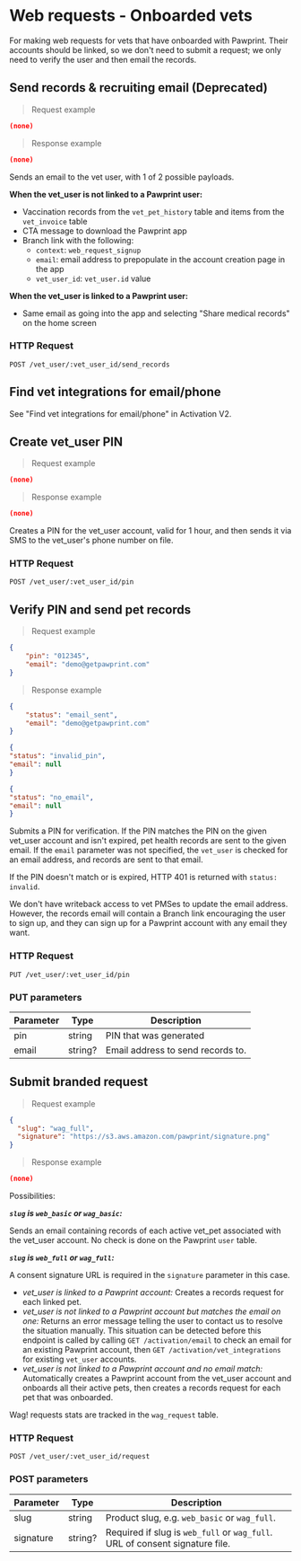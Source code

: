 # Web requests - Onboarded vets
For making web requests for vets that have onboarded with Pawprint. Their accounts
should be linked, so we don't need to submit a request; we only need to verify the user
and then email the records.

## Send records & recruiting email (Deprecated)
> Request example

```json
(none)
```

> Response example

```json
(none)
```

Sends an email to the vet user, with 1 of 2 possible payloads.

**When the vet_user is not linked to a Pawprint user:**
- Vaccination records from the `vet_pet_history` table and items from the `vet_invoice` table
- CTA message to download the Pawprint app
- Branch link with the following:
  - `context`: `web_request_signup`
  - `email`: email address to prepopulate in the account creation page in the app
  - `vet_user_id`: `vet_user.id` value

**When the vet_user is linked to a Pawprint user:**
- Same email as going into the app and selecting "Share medical records" on the home screen

### HTTP Request
`POST /vet_user/:vet_user_id/send_records`

## Find vet integrations for email/phone
See "Find vet integrations for email/phone" in Activation V2.

## Create vet_user PIN
> Request example

```json
(none)
```

> Response example

```json
(none)
```

Creates a PIN for the vet_user account, valid for 1 hour, and then sends it via SMS to the vet_user's
phone number on file.

### HTTP Request
`POST /vet_user/:vet_user_id/pin`

## Verify PIN and send pet records
> Request example

```json
{
	"pin": "012345",
	"email": "demo@getpawprint.com"
}
```

> Response example

```json
{
	"status": "email_sent",
	"email": "demo@getpawprint.com"
}

{
"status": "invalid_pin",
"email": null
}

{
"status": "no_email",
"email": null
}
```

Submits a PIN for verification. If the PIN matches the PIN on the given vet_user account and isn't expired,
pet health records are sent to the given email.
If the `email` parameter was not specified, the `vet_user` is checked for an email address, and records are sent to that email.

If the PIN doesn't match or is expired, HTTP 401 is returned with `status: invalid`.

<aside class="notice">
We don't have writeback access to vet PMSes to update the email address. However, the records email
will contain a Branch link encouraging the user to sign up, and they can sign up for a Pawprint account
with any email they want.
</aside>

### HTTP Request
`PUT /vet_user/:vet_user_id/pin`

### PUT parameters
Parameter | Type | Description
--------- | ---- | -----------
pin | string | PIN that was generated
email | string? | Email address to send records to.

## Submit branded request
> Request example

```json
{
  "slug": "wag_full",
  "signature": "https://s3.aws.amazon.com/pawprint/signature.png"
}
```

> Response example

```json
(none)
```

Possibilities:

***`slug` is `web_basic` or `wag_basic`:***

Sends an email containing records of each active vet_pet associated with the vet_user account.
No check is done on the Pawprint `user` table.

***`slug` is `web_full` or `wag_full`:***

A consent signature URL is required in the `signature` parameter in this case.

- _vet_user is linked to a Pawprint account:_ Creates a records request for each linked pet.
- _vet_user is not linked to a Pawprint account but matches the email on one:_
Returns an error message telling the user to contact us to resolve the situation manually.
This situation can be detected before this endpoint is called by calling `GET /activation/email` to check an email
for an existing Pawprint account, then `GET /activation/vet_integrations` for existing `vet_user` accounts.
- _vet_user is not linked to a Pawprint account and no email match:_
Automatically creates a Pawprint account from the vet_user account and onboards all their active pets,
then creates a records request for each pet that was onboarded.

Wag! requests stats are tracked in the `wag_request` table.

### HTTP Request
`POST /vet_user/:vet_user_id/request`

### POST parameters
Parameter | Type | Description
--------- | ---- | -----------
slug | string | Product slug, e.g. `web_basic` or `wag_full`.
signature | string? | Required if slug is `web_full` or `wag_full`. URL of consent signature file.
